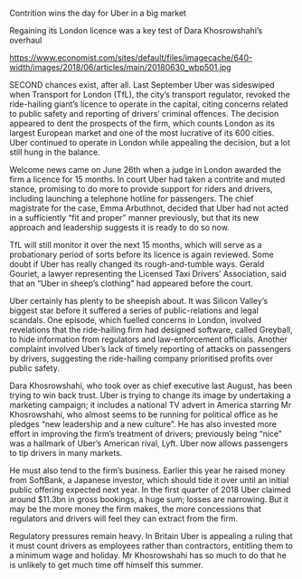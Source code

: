 Contrition wins the day for Uber in a big market


Regaining its London licence was a key test of Dara Khosrowshahi’s overhaul

https://www.economist.com/sites/default/files/imagecache/640-width/images/2018/06/articles/main/20180630_wbp501.jpg


SECOND chances exist, after all. Last September Uber was sideswiped when Transport for London (TfL), the city’s transport regulator, revoked the ride-hailing giant’s licence to operate in the capital, citing concerns related to public safety and reporting of drivers’ criminal offences. The decision appeared to dent the prospects of the firm, which counts London as its largest European market and one of the most lucrative of its 600 cities. Uber continued to operate in London while appealing the decision, but a lot still hung in the balance.

Welcome news came on June 26th when a judge in London awarded the firm a licence for 15 months. In court Uber had taken a contrite and muted stance, promising to do more to provide support for riders and drivers, including launching a telephone hotline for passengers. The chief magistrate for the case, Emma Arbuthnot, decided that Uber had not acted in a sufficiently “fit and proper” manner previously, but that its new approach and leadership suggests it is ready to do so now.

TfL will still monitor it over the next 15 months, which will serve as a probationary period of sorts before its licence is again reviewed. Some doubt if Uber has really changed its rough-and-tumble ways. Gerald Gouriet, a lawyer representing the Licensed Taxi Drivers’ Association, said that an “Uber in sheep’s clothing” had appeared before the court.

Uber certainly has plenty to be sheepish about. It was Silicon Valley’s biggest star before it suffered a series of public-relations and legal scandals. One episode, which fuelled concerns in London, involved revelations that the ride-hailing firm had designed software, called Greyball, to hide information from regulators and law-enforcement officials. Another complaint involved Uber’s lack of timely reporting of attacks on passengers by drivers, suggesting the ride-hailing company prioritised profits over public safety.

Dara Khosrowshahi, who took over as chief executive last August, has been trying to win back trust. Uber is trying to change its image by undertaking a marketing campaign; it includes a national TV advert in America starring Mr Khosrowshahi, who almost seems to be running for political office as he pledges “new leadership and a new culture”. He has also invested more effort in improving the firm’s treatment of drivers; previously being “nice” was a hallmark of Uber’s American rival, Lyft. Uber now allows passengers to tip drivers in many markets.

He must also tend to the firm’s business. Earlier this year he raised money from SoftBank, a Japanese investor, which should tide it over until an initial public offering expected next year. In the first quarter of 2018 Uber claimed around $11.3bn in gross bookings, a huge sum; losses are narrowing. But it may be the more money the firm makes, the more concessions that regulators and drivers will feel they can extract from the firm.

Regulatory pressures remain heavy. In Britain Uber is appealing a ruling that it must count drivers as employees rather than contractors, entitling them to a minimum wage and holiday. Mr Khosrowshahi has so much to do that he is unlikely to get much time off himself this summer.

